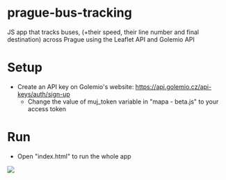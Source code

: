 # prague-bus-tracking

JS app that tracks buses, (+their speed, their line number and final destination) across Prague using the Leaflet API and Golemio API <br/>

# Setup
* Create an API key on Golemio's website: https://api.golemio.cz/api-keys/auth/sign-up
   * Change the value of muj_token variable in "mapa - beta.js" to your access token
   
# Run
* Open "index.html" to run the whole app

	


![](https://imgur.com/6IlHNHV.png)
